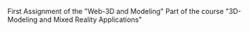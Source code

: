 First Assignment of the "Web-3D and Modeling" Part of the course "3D-Modeling and Mixed Reality Applications" 
